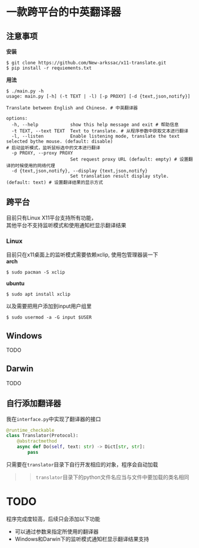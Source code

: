 # 一款跨平台的中英翻译器

## 注意事项  

**安装** 
```shell
$ git clone https://github.com/New-arkssac/x11-translate.git
$ pip install -r requiements.txt 
```

**用法**  
```shell
$ ./main.py -h
usage: main.py [-h] (-t TEXT | -l) [-p PROXY] [-d {text,json,notify}]

Translate between English and Chinese. # 中英翻译器

options:
  -h, --help            show this help message and exit # 帮助信息
  -t TEXT, --text TEXT  Text to translate. # 从程序参数中获取文本进行翻译
  -l, --listen          Enable listening mode, translate the text selected bythe mouse. (default: disable)                                   # 启动监听模式，监听鼠标选中的文本进行翻译
  -p PROXY, --proxy PROXY
                        Set request proxy URL (default: empty) # 设置翻译的时候使用的网络代理
  -d {text,json,notify}, --display {text,json,notify}
                        Set translation result display style. (default: text) # 设置翻译结果的显示方式
```
## 跨平台
目前只有Linux X11平台支持所有功能，  
其他平台不支持监听模式和使用通知栏显示翻译结果

### Linux
目前只在x11桌面上的监听模式需要依赖xclip, 使用包管理器装一下  
**arch**  
```shell
$ sudo pacman -S xclip
```

**ubuntu**  
```shell
$ sudo apt install xclip
```

以及需要把用户添加到input用户组里
```shell
$ sudo usermod -a -G input $USER  
```

## Windows
TODO  

## Darwin  
TODO

## 自行添加翻译器
我在`interface.py`中实现了翻译器的接口
```python
@runtime_checkable
class Translator(Protocol):
    @abstractmethod
    async def Do(self, text: str) -> Dict[str, str]:
        pass
```
只需要在`translator`目录下自行开发相应的对象，程序会自动加载  
>> `translator`目录下的python文件名应当与文件中要加载的类名相同

# TODO
程序完成度较高，后续只会添加以下功能
 * 可以通过参数来指定所使用的翻译器
 * Windows和Darwin下的监听模式通知栏显示翻译结果支持
